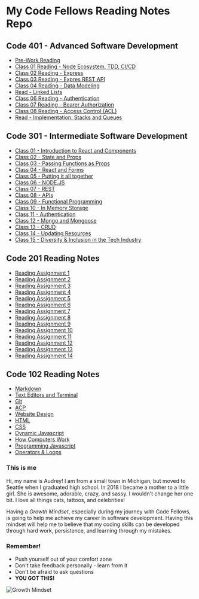 # My Code Fellows Reading Notes Repo

## Code 401 - Advanced Software Development

- [Pre-Work Reading](Code401notes/pre-work-reading.md)
- [Class 01 Reading - Node Ecosystem, TDD, CI/CD](Code401notes/class01.md)
- [Class 02 Reading - Express](Code401notes/class02-express.md)
- [Class 03 Reading - Expres REST API](Code401notes/class03-express-rest-api.md)
- [Class 04 Reading - Data Modeling](Code401notes/class04-data-modeling.md)
- [Read - Linked Lists](Code401notes/read-linked-lists.md)
- [Class 06 Reading - Authentication](Code401notes/class06-authentication.md)
- [Class 07 Reading - Bearer Authorization](Code401notes/class07-bearer-authorization.md)
- [Class 08 Reading - Access Control (ACL)](Code401notes/class08-access-control.md)
- [Read - Implementation: Stacks and Queues](Code401notes/read-stacks-queues.md)

## Code 301 - Intermediate Software Development

- [Class 01 - Introduction to React and Components](Code301notes/class01-react-intro.md)
- [Class 02 - State and Props](Code301notes/class02-state-props.md)
- [Class 03 - Passing Functions as Props](Code301notes/class03-function-props.md)
- [Class 04 - React and Forms](Code301notes/class04-react-forms.md)
- [Class 05 - Putting it all together](Code301notes/class05-all-together.md)
- [Class 06 - NODE.JS](Code301notes/class06-nodejs.md)
- [Class 07 - REST](Code301notes/class07-rest.md)
- [Class 08 - APIs](Code301notes/class08-apis.md)
- [Class 09 - Functional Programming](Code301notes/class09-functional-programming.md)
- [Class 10 - In Memory Storage](Code301notes/class10-memory-storage.md)
- [Class 11 - Authentication](Code301notes/class11-authentication.md)
- [Class 12 - Mongo and Mongoose](Code301notes/class12-mongo-mongoose.md)
- [Class 13 - CRUD](Code301notes/class13-crud.md)
- [Class 14 - Updating Resources](Code301notes/class14-updating-resources.md)
- [Class 15 - Diversity & Inclusion in the Tech Industry](Code301notes/class15-diversity-inclusion.md)


## Code 201 Reading Notes

- [Reading Assignment 1](Code201notes/class-01.md)
- [Reading Assignment 2](Code201notes/class-02.md)
- [Reading Assignment 3](Code201notes/class-03.md)
- [Reading Assignment 4](Code201notes/class-04.md)
- [Reading Assignment 5](Code201notes/class-05.md)
- [Reading Assignment 6](Code201notes/class-06.md)
- [Reading Assignment 7](Code201notes/class-07.md)
- [Reading Assignment 8](Code201notes/class-08.md)
- [Reading Assignment 9](Code201notes/class-09.md)
- [Reading Assignment 10](Code201notes/class-10.md)
- [Reading Assignment 11](Code201notes/class-11.md)
- [Reading Assignment 12](Code201notes/class-12.md)
- [Reading Assignment 13](Code201notes/class-13.md)
- [Reading Assignment 14](Code201notes/class-14.md)

## Code 102 Reading Notes

- [Markdown](Code102notes/learning-markdown.md)  
- [Text Editors and Terminal](Code102notes/learning-text-editors-terminal.md)
- [Git](Code102notes/git.md)
- [ACP](Code102notes/acp.md)
- [Website Design](Code102notes/website-design.md)
- [HTML](Code102notes/html.md)
- [CSS](Code102notes/css.md)
- [Dynamic Javascript](Code102notes/dynamic-javascript.md)
- [How Computers Work](Code102notes/how-computers-work.md)
- [Programming Javascript](Code102notes/programming-javascript.md)
- [Operators & Loops](Code102notes/operators-loops.md)
 


### This is me   

Hi, my name is Audrey! I am from a small town in Michigan, but moved to Seattle when I graduated high school.  In 2018 I became a mother to a little girl. She is awesome, adorable, crazy, and sassy. I wouldn't change her one bit.  I love all things cats, tattoos, and celebrities!

Having a *Growth Mindset*, especially during my journey with Code Fellows, is going to help me achieve my career in software development. Having this mindset will help me to believe that my coding skills can be developed through hard work, persistence, and learning through my mistakes. 


### Remember!
 - Push yourself out of your comfort zone
 - Don't take feedback personally - learn from it 
 - Don't be afraid to ask questions 
 - **YOU GOT THIS!**

![Growth Mindset](https://www.mvisd.com/cms/lib/TX02216263/Centricity/Domain/1042/brain-teasers-compressor.png)
